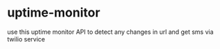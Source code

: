 # uptime-monitor
use this uptime monitor API to detect any changes in url and get sms via twilio service 
